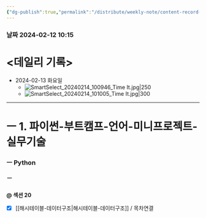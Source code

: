 ```yaml
---
{"dg-publish":true,"permalink":"/distribute/weekly-note/content-record-folder/2024-02-11-w2/","tags":["데일리-주간-기록"],"noteIcon":""}
---
```


### 날짜 2024-02-12 10:15

# <데일리 기록> 

- 2024-02-13 화요일
	- ![SmartSelect_20240214_100946_Time It.jpg|250](/img/user/%EC%B2%A8%EB%B6%80%ED%8C%8C%EC%9D%BC/SmartSelect_20240214_100946_Time%20It.jpg)
	- ![SmartSelect_20240214_101005_Time It.jpg|300](/img/user/%EC%B2%A8%EB%B6%80%ED%8C%8C%EC%9D%BC/SmartSelect_20240214_101005_Time%20It.jpg)


-------------------------------

# ㅡ 1. 파이썬-부트캠프-언어-미니프로젝트-실무기술

### ㅡ Python

##### ㅡ 
**@ 섹션 20**
	
- [x] [[해시테이블-데이터구조\|해시테이블-데이터구조]] / 목차연결